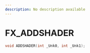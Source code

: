 ```yaml
---
description: No description available 
---
```


# FX\_ADDSHADER

```cpp
void ADDSHADER(int _Unk0, int _Unk1);
```